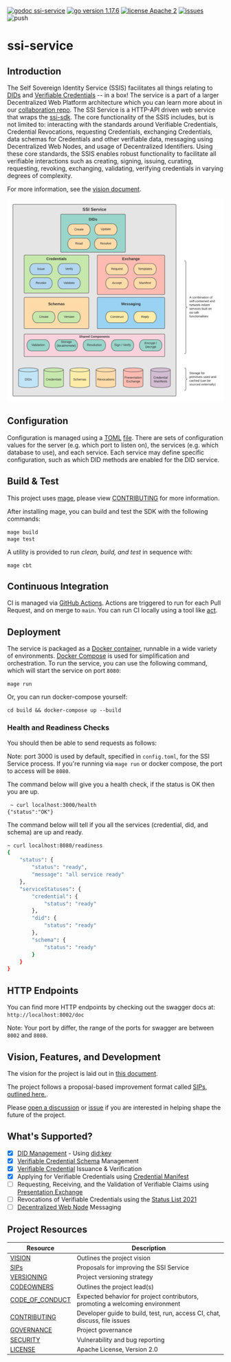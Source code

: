 [![godoc ssi-service](https://img.shields.io/badge/godoc-ssi--service-blue)](https://github.com/TBD54566975/ssi-service)
[![go version 1.17.6](https://img.shields.io/badge/go_version-1.17.6-brightgreen)](https://go.dev/)
[![license Apache 2](https://img.shields.io/badge/license-Apache%202-black)](https://github.com/TBD54566975/ssi-service/blob/main/LICENSE)
[![issues](https://img.shields.io/github/issues/TBD54566975/ssi-service)](https://github.com/TBD54566975/ssi-service/issues)
![push](https://github.com/TBD54566975/ssi-service/workflows/ssi-service-ci/badge.svg?branch=main&event=push)

# ssi-service

## Introduction

The Self Sovereign Identity Service (SSIS) facilitates all things relating to [DIDs](https://www.w3.org/TR/did-core/)
and [Verifiable Credentials](https://www.w3.org/TR/vc-data-model) -- in a box! The service is a part of a larger
Decentralized Web Platform architecture which you can learn more about in our
[collaboration repo](https://github.com/TBD54566975/collaboration). The SSI Service is a HTTP-API driven web service
that wraps the [ssi-sdk](https://github.com/TBD54566975/ssi-sdk). The core functionality of the SSIS includes,
but is not limited to: interacting with the standards around Verifiable Credentials, Credential Revocations, requesting
Credentials, exchanging Credentials, data schemas for Credentials and other verifiable data, messaging using
Decentralized Web Nodes, and usage of Decentralized Identifiers. Using these core standards, the SSIS enables robust
functionality to facilitate all verifiable interactions such as creating, signing, issuing, curating, requesting,
revoking, exchanging, validating, verifying credentials in varying degrees of complexity.

For more information, see the [vision document](doc/VISION.md).

![ssi-service](doc/ssi-service.png)

## Configuration

Configuration is managed using
a [TOML](https://toml.io/en/) [file](https://github.com/TBD54566975/ssi-service/blob/main/config/config.toml). There are
sets of configuration values for the server (e.g. which port to listen on), the services (e.g. which database to use),
and each service. Each service may define specific configuration, such as which DID methods are enabled for the DID
service.

## Build & Test

This project uses [mage](https://magefile.org/), please
view [CONTRIBUTING](https://github.com/TBD54566975/ssi-service/blob/main/CONTRIBUTING.md) for more information.

After installing mage, you can build and test the SDK with the following commands:

```
mage build
mage test
```

A utility is provided to run _clean, build, and test_ in sequence with:

```
mage cbt
```

## Continuous Integration

CI is managed via [GitHub Actions](https://github.com/TBD54566975/ssi-service/actions). Actions are triggered to run
for each Pull Request, and on merge to `main`. You can run CI locally using a tool
like [act](https://github.com/nektos/act).

## Deployment

The service is packaged as a [Docker container](https://www.docker.com/), runnable in a wide variety of
environments. [Docker Compose](https://docs.docker.com/compose/) is used for simplification and orchestration. To run
the service, you can use the following command, which will start the service on port `8080`:

```shell
mage run
```

Or, you can run docker-compose yourself:

```shell
cd build && docker-compose up --build
```

### Health and Readiness Checks

You should then be able to send requests as follows:

Note: port 3000 is used by default, specified in `config.toml`, for the SSI Service process. If you're running
via `mage run` or docker compose, the port to access will be `8080`.

The command below will give you a health check, if the status is OK then you are up.

```shell
 ~ curl localhost:3000/health
{"status":"OK"}
```

The command below will tell if you all the services (credential, did, and schema) are up and ready.

```bash
~ curl localhost:8080/readiness
{
    "status": {
        "status": "ready",
        "message": "all service ready"
    },
    "serviceStatuses": {
        "credential": {
            "status": "ready"
        },
        "did": {
            "status": "ready"
        },
        "schema": {
            "status": "ready"
        }
    }
}
```

## HTTP Endpoints

You can find more HTTP endpoints by checking out the swagger docs at: `http://localhost:8002/doc`

Note: Your port by differ, the range of the ports for swagger are between `8002` and `8080`.

## Vision, Features, and Development

The vision for the project is laid out in [this document](doc/VISION.md).

The project follows a proposal-based improvement format called [SIPs, outlined here.](sip/README.md).

Please [open a discussion](https://forums.tbd.website/c/self-sovereign-identity-developers/7)
or [issue](https://github.com/TBD54566975/ssi-service/issues) if you are interested in helping shape the future of the
project.

## What's Supported?

- [x] [DID Management](https://www.w3.org/TR/did-core/) - Using [did:key](https://w3c-ccg.github.io/did-method-key/)
- [x] [Verifiable Credential Schema](https://w3c-ccg.github.io/vc-json-schemas/v2/index.html) Management
- [x] [Verifiable Credential](https://www.w3.org/TR/vc-data-model) Issuance & Verification
- [x] Applying for Verifiable Credentials using [Credential Manifest](https://identity.foundation/credential-manifest/)
- [ ] Requesting, Receiving, and the Validation of Verifiable Claims
  using [Presentation Exchange](https://identity.foundation/presentation-exchange/)
- [ ] Revocations of Verifiable Credentials using the [Status List 2021](https://w3c-ccg.github.io/vc-status-list-2021/)
- [ ] [Decentralized Web Node](https://identity.foundation/decentralized-web-node/spec/) Messaging

## Project Resources

| Resource                                                                                   | Description                                                                   |
|--------------------------------------------------------------------------------------------|-------------------------------------------------------------------------------|
| [VISION](https://github.com/TBD54566975/ssi-service/blob/main/doc/VISION.md)               | Outlines the project vision                                                   |
| [SIPs](sip/README.md)                                                                      | Proposals for improving the SSI Service                                       |
| [VERSIONING](https://github.com/TBD54566975/ssi-service/blob/main/doc/VERSIONING.md)       | Project versioning strategy                                                   |
| [CODEOWNERS](https://github.com/TBD54566975/ssi-service/blob/main/CODEOWNERS)              | Outlines the project lead(s)                                                  |
| [CODE_OF_CONDUCT](https://github.com/TBD54566975/ssi-service/blob/main/CODE_OF_CONDUCT.md) | Expected behavior for project contributors, promoting a welcoming environment |
| [CONTRIBUTING](https://github.com/TBD54566975/ssi-service/blob/main/CONTRIBUTING.md)       | Developer guide to build, test, run, access CI, chat, discuss, file issues    |
| [GOVERNANCE](https://github.com/TBD54566975/ssi-service/blob/main/GOVERNANCE.md)           | Project governance                                                            |
| [SECURITY](https://github.com/TBD54566975/ssi-service/blob/main/SECURITY.md)               | Vulnerability and bug reporting                                               |
| [LICENSE](https://github.com/TBD54566975/ssi-service/blob/main/LICENSE)                    | Apache License, Version 2.0                                                   |
